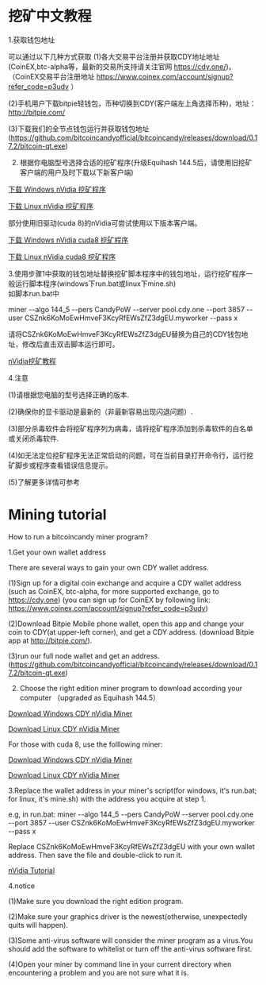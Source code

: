 # 挖矿中文教程


1.获取钱包地址

可以通过以下几种方式获取
(1)各大交易平台注册并获取CDY地址地址(CoinEX,btc-alpha等，最新的交易所支持请关注官网 https://cdy.one/)。
（CoinEX交易平台注册地址 https://www.coinex.com/account/signup?refer_code=p3udv ）

(2)手机用户下载bitpie轻钱包，币种切换到CDY(客户端左上角选择币种)，地址： http://bitpie.com/

(3)下载我们的全节点钱包运行并获取钱包地址(https://github.com/bitcoincandyofficial/bitcoincandy/releases/download/0.17.2/bitcoin-qt.exe)




2. 根据你电脑型号选择合适的挖矿程序(升级Equihash 144.5后，请使用旧挖矿客户端的用户及时下载以下新客户端)

[下载 Windows  nVidia 挖矿程序](https://github.com/bitcoincandyofficial/bitcoincandy-miner/raw/master/windows-Equihash_144_5-miner-nVidia.zip)

[下载 Linux  nVidia 挖矿程序](https://github.com/bitcoincandyofficial/bitcoincandy-miner/raw/master/EWBF_Equihash_144_5miner_v0.5.tar.gz)


部分使用旧驱动(cuda 8)的nVidia可尝试使用以下版本客户端。

[下载 Windows  nVidia cuda8 挖矿程序](https://github.com/bitcoincandyofficial/bitcoincandy-miner/raw/master/windows-Equihash_144_5-miner-nVidia-cuda%208.zip)

[下载 Linux  nVidia cuda8 挖矿程序](https://github.com/bitcoincandyofficial/bitcoincandy-miner/raw/master/EWBF_Equihash_144_5miner_v0.5_cuda_8.tar.gz)


3.使用步骤1中获取的钱包地址替换挖矿脚本程序中的钱包地址，运行挖矿程序一般运行脚本程序(windows下run.bat或linux下mine.sh)  
如脚本run.bat中

miner  --algo 144_5 --pers CandyPoW  --server pool.cdy.one --port 3857 --user CSZnk6KoMoEwHmveF3KcyRfEWsZfZ3dgEU.myworker --pass x


请将CSZnk6KoMoEwHmveF3KcyRfEWsZfZ3dgEU替换为自己的CDY钱包地址，修改后直击双击脚本运行即可。


[nVidia挖矿教程](https://bitcointalk.org/index.php?topic=4466962.0)


4.注意

(1)请根据您电脑的型号选择正确的版本.

(2)确保你的显卡驱动是最新的（非最新容易出现闪退问题）.

(3)部分杀毒软件会将挖矿程序列为病毒，请将挖矿程序添加到杀毒软件的白名单或关闭杀毒软件.

(4)如无法定位挖矿程序无法正常启动的问题，可在当前目录打开命令行，运行挖矿脚步或程序查看错误信息提示。

(5)了解更多详情可参考







# Mining tutorial
How to run a bitcoincandy miner program?

1.Get your own wallet address

There are several ways to gain your own CDY wallet address.

(1)Sign up for a digital coin exchange and acquire a CDY wallet address  (such as CoinEX, btc-alpha, for more supported exchange, go to https://cdy.one)
(you can sign up for CoinEX by following link: https://www.coinex.com/account/signup?refer_code=p3udv)

(2)Download Bitpie Mobile phone wallet, open this app and change your coin to CDY(at upper-left corner), and get a CDY address.
(download Bitpie app at http://bitpie.com/).

(3)run our full node wallet and get an address.(https://github.com/bitcoincandyofficial/bitcoincandy/releases/download/0.17.2/bitcoin-qt.exe)




2. Choose the right edition miner program to download according your computer （upgraded as Equihash 144.5）

[Download Windows CDY nVidia Miner](https://github.com/bitcoincandyofficial/bitcoincandy-miner/raw/master/windows-Equihash_144_5-miner-nVidia.zip)

[Download Linux CDY nVidia Miner](https://github.com/bitcoincandyofficial/bitcoincandy-miner/raw/master/EWBF_Equihash_144_5miner_v0.5.tar.gz)

For those with cuda 8, use the folllowing miner:

[Download Windows CDY nVidia Miner](https://github.com/bitcoincandyofficial/bitcoincandy-miner/raw/master/windows-Equihash_144_5-miner-nVidia-cuda%208.zip)

[Download Linux CDY nVidia Miner](https://github.com/bitcoincandyofficial/bitcoincandy-miner/raw/master/EWBF_Equihash_144_5miner_v0.5_cuda_8.tar.gz)

3.Replace the wallet address in your miner's script(for windows, it's run.bat; for linux, it's mine.sh) with the address you acquire at step 1.

e.g, in run.bat: miner  --algo 144_5 --pers CandyPoW  --server pool.cdy.one --port 3857 --user CSZnk6KoMoEwHmveF3KcyRfEWsZfZ3dgEU.myworker --pass x

Replace CSZnk6KoMoEwHmveF3KcyRfEWsZfZ3dgEU with your own wallet address. Then save the file and double-click to run it.


[nVidia Tutorial](https://bitcointalk.org/index.php?topic=4466962.0)


4.notice

(1)Make sure you download the right edition program.

(2)Make sure  your graphics driver  is the newest(otherwise, unexpectedly quits will happen).

(3)Some anti-virus software will consider the miner program as a virus.You should add the software to whitelist or turn off the anti-virus software first.

(4)Open your miner by command line in your current directory when encountering a problem and you are not sure what it is.









